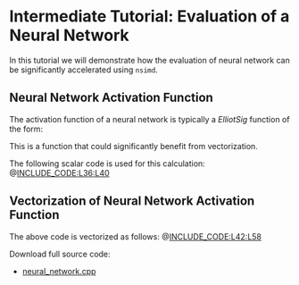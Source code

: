<!--

Copyright (c) 2019 Agenium Scale

Permission is hereby granted, free of charge, to any person obtaining a copy
of this software and associated documentation files (the "Software"), to deal
in the Software without restriction, including without limitation the rights
to use, copy, modify, merge, publish, distribute, sublicense, and/or sell
copies of the Software, and to permit persons to whom the Software is
furnished to do so, subject to the following conditions:

The above copyright notice and this permission notice shall be included in all
copies or substantial portions of the Software.

THE SOFTWARE IS PROVIDED "AS IS", WITHOUT WARRANTY OF ANY KIND, EXPRESS OR
IMPLIED, INCLUDING BUT NOT LIMITED TO THE WARRANTIES OF MERCHANTABILITY,
FITNESS FOR A PARTICULAR PURPOSE AND NONINFRINGEMENT. IN NO EVENT SHALL THE
AUTHORS OR COPYRIGHT HOLDERS BE LIABLE FOR ANY CLAIM, DAMAGES OR OTHER
LIABILITY, WHETHER IN AN ACTION OF CONTRACT, TORT OR OTHERWISE, ARISING FROM,
OUT OF OR IN CONNECTION WITH THE SOFTWARE OR THE USE OR OTHER DEALINGS IN THE
SOFTWARE.

-->

# Intermediate Tutorial: Evaluation of a Neural Network

In this tutorial we will demonstrate how the evaluation of neural network can be
significantly accelerated using `nsimd`.


## Neural Network Activation Function

<!--The activation function of a neural network is typically a *Sigmoid* function
of the form:
\[ \sigma = { 1 \over 1 + e^{-z} } \]-->

The activation function of a neural network is typically a *ElliotSig* function
of the form:
<!-- \[ \sigma = { 1 \over 1 + |x| } \] -->

This is a function that could significantly benefit from vectorization.

The following scalar code is used for this calculation:
@[INCLUDE_CODE:L36:L40](../src/neural_network.cpp)


## Vectorization of Neural Network Activation Function

The above code is vectorized as follows:
@[INCLUDE_CODE:L42:L58](../src/neural_network.cpp)

Download full source code:
- [neural_network.cpp](../src/neural_network.cpp)

<!-- Add bench and explanations like in the original bsimd tutorial  -->
